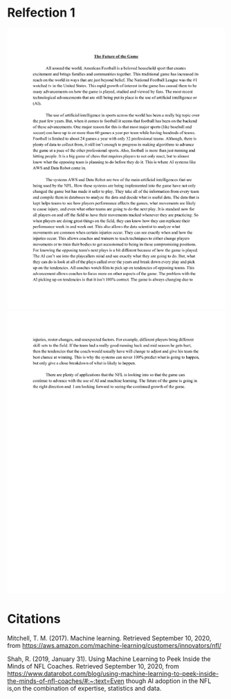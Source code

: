 # Relfection 1

![](reflection1.1.png)
![](reflection1.2.png)

# Citations

Mitchell, T. M. (2017). Machine learning. Retrieved September 10, 2020, from https://aws.amazon.com/machine-learning/customers/innovators/nfl/

Shah, R. (2019, January 31). Using Machine Learning to Peek Inside the Minds of NFL Coaches. Retrieved September 10, 2020, from https://www.datarobot.com/blog/using-machine-learning-to-peek-inside-the-minds-of-nfl-coaches/#:~:text=Even though AI adoption in the NFL is,on the combination of expertise, statistics and data.



